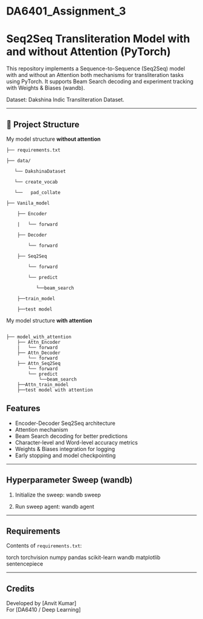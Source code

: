 # DA6401_Assignment_3
# Seq2Seq Transliteration Model with and without Attention (PyTorch)

This repository implements a Sequence-to-Sequence (Seq2Seq) model with and without an Attention both mechanisms for transliteration tasks using PyTorch. It supports Beam Search decoding and experiment tracking with Weights & Biases (wandb).

Dataset: Dakshina Indic Transliteration Dataset.

---

## 📁 Project Structure

My model structure **without attention**

```text
├── requirements.txt

├── data/

   └── DakshinaDataset

   └── create_vocab

   └──   pad_collate

├── Vanila_model

    ├── Encoder

    |   └── forward

    ├── Decoder

        └── forward

    ├── Seq2Seq

        └── forward

        └── predict

           └──beam_search

    ├──train_model

    ├──test model

```
My model structure **with attention**

```text

├── model_with_attention
    ├── Attn_Encoder
    |   └── forward
    ├── Attn_Decoder
        └── forward
    ├── Attn_Seq2Seq
        └── forward
        └── predict
            └──beam_search
    ├──Attn_train_model
    ├──test model with attention
```

##  Features
- Encoder-Decoder Seq2Seq architecture
- Attention mechanism
- Beam Search decoding for better predictions
- Character-level and Word-level accuracy metrics
- Weights & Biases integration for logging
- Early stopping and model checkpointing

---

## Hyperparameter Sweep (wandb)

1. Initialize the sweep:
   wandb sweep

2. Run sweep agent:
   wandb agent 

---

##  Requirements

Contents of `requirements.txt`:

torch
torchvision
numpy
pandas 
scikit-learn 
wandb 
matplotlib
sentencepiece 

---

##  Credits

Developed by [Anvit Kumar]  
For [DA6410 / Deep Learning]  
